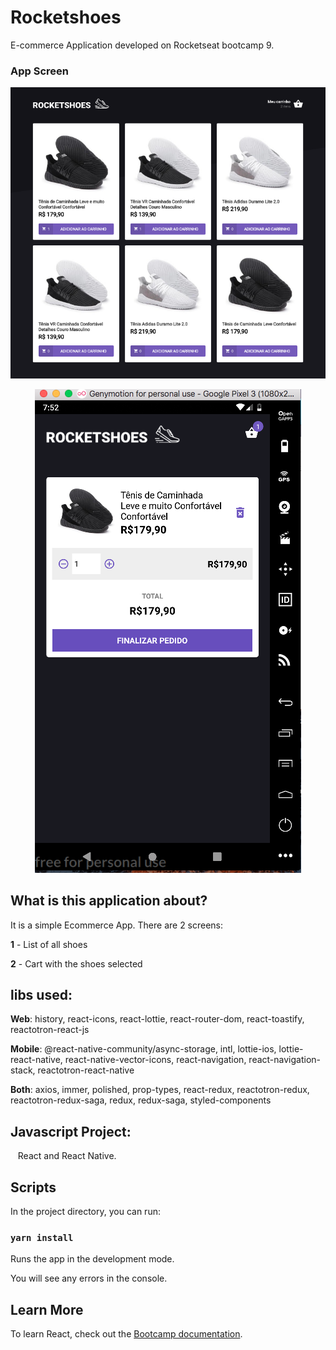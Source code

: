 # Rocketshoes
E-commerce Application developed on Rocketseat bootcamp 9.

### App Screen

<p align="center">
  <img alt="GitHub language count" src="https://github.com/keepact/Rocketshoes/blob/master/web/app-screen.png">
</p>

<p align="center">
  <img alt="GitHub language count" src="https://github.com/keepact/Rocketshoes/blob/master/mobile/app-mobile-screen.png">
</p>

## What is this application about?

It is a simple Ecommerce App. There are 2 screens: 

<strong>1</strong> - List of all shoes 

<strong>2</strong> - Cart with the shoes selected

## libs used:

<strong>Web</strong>: history, react-icons, react-lottie, react-router-dom, react-toastify, reactotron-react-js

<strong>Mobile</strong>: @react-native-community/async-storage, intl, lottie-ios, lottie-react-native, react-native-vector-icons, react-navigation, react-navigation-stack, reactotron-react-native

<strong>Both</strong>: axios, immer, polished, prop-types, react-redux, reactotron-redux, reactotron-redux-saga, redux, redux-saga, styled-components

## Javascript Project:
 
 React and React Native.

## Scripts

In the project directory, you can run:

### `yarn install`

Runs the app in the development mode.<br />

You will see any errors in the console.

## Learn More

To learn React, check out the [Bootcamp documentation](https://rocketseat.com.br).<br />
